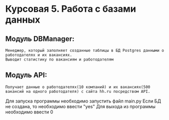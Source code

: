 # Курсовая 5. Работа с базами данных

## Модуль DBManager:

    Менеджер, который заполняет созданные таблицы в БД Postgres данными о работодателях и их вакансиях.
    Выводит статистику по вакансиям и работодателям

## Модуль API:

    Получает данные о работодателях(10 компаний) и их вакансиях(500 вакансий на одного работодателя) с сайта hh.ru посредством API.

Для запуска программы необходимо запустить файл main.py Если БД не создана, то необходимо ввести "yes" 
Для выхода из программы необходимо ввести 0